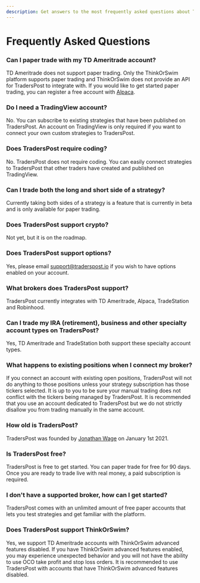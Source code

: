```yaml
---
description: Get answers to the most frequently asked questions about TradersPost.
---
```


# Frequently Asked Questions

### Can I paper trade with my TD Ameritrade account?

TD Ameritrade does not support paper trading. Only the ThinkOrSwim platform supports paper trading and ThinkOrSwim does not provide an API for TradersPost to integrate with. If you would like to get started paper trading, you can register a free account with [Alpaca](https://alpaca.markets).

### Do I need a TradingView account?

No. You can subscribe to existing strategies that have been published on TradersPost. An account on TradingView is only required if you want to connect your own custom strategies to TradersPost.

### Does TradersPost require coding?

No. TradersPost does not require coding. You can easily connect strategies to TradersPost that other traders have created and published on TradingView.

### Can I trade both the long and short side of a strategy?

Currently taking both sides of a strategy is a feature that is currently in beta and is only available for paper trading.

### Does TradersPost support crypto?

Not yet, but it is on the roadmap.

### Does TradersPost support options?

Yes, please email support@traderspost.io if you wish to have options enabled on your account.

### What brokers does TradersPost support?

TradersPost currently integrates with TD Ameritrade, Alpaca, TradeStation and Robinhood.

### Can I trade my IRA (retirement), business and other specialty account types on TradersPost?

Yes, TD Ameritrade and TradeStation both support these specialty account types.

### What happens to existing positions when I connect my broker?

If you connect an account with existing open positions, TradersPost will not do anything to those positions unless your strategy subscription has those tickers selected. It is up to you to be sure your manual trading does not conflict with the tickers being managed by TradersPost. It is recommended that you use an account dedicated to TradersPost but we do not strictly disallow you from trading manually in the same account.

### How old is TradersPost?

TradersPost was founded by [Jonathan Wage](https://www.linkedin.com/in/jwage/) on January 1st 2021.

### Is TradersPost free?

TradersPost is free to get started. You can paper trade for free for 90 days. Once you are ready to trade live with real money, a paid subscription is required.

### I don't have a supported broker, how can I get started?

TradersPost comes with an unlimited amount of free paper accounts that lets you test strategies and get familiar with the platform.

### Does TradersPost support ThinkOrSwim?

Yes, we support TD Ameritrade accounts with ThinkOrSwim advanced features disabled. If you have ThinkOrSwim advanced features enabled, you may experience unexpected behavior and you will not have the ability to use OCO take profit and stop loss orders. It is recommended to use TradersPost with accounts that have ThinkOrSwim advanced features disabled.
